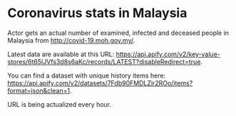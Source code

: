 # Coronavirus stats in Malaysia

Actor gets an actual number of examined, infected and deceased people in Malaysia from http://covid-19.moh.gov.my/.

Latest data are available at this URL: https://api.apify.com/v2/key-value-stores/6t65lJVfs3d8s6aKc/records/LATEST?disableRedirect=true.

You can find a dataset with unique history items here: https://api.apify.com/v2/datasets/7Fdb90FMDLZir2ROo/items?format=json&clean=1.

URL is being actualized every hour.
